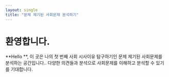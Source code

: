 ```yaml
---
layout: single
title: "문제 제기된 사회문제 분석하기"
---
```


# 환영합니다.

**Hello **, 이 곳은 나의 첫 번째 사회 시사이유 탐구하기인 문제 제기된 사회문제를 분석하는 공간입니다..
다양한 의견들과 분석으로 사회문제를 이해하고 분석할 수 있기를 기대합니다.
